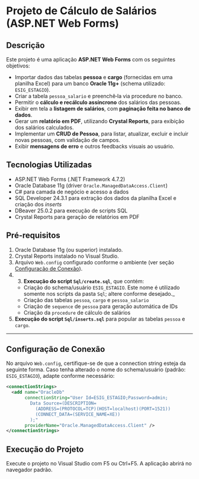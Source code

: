 ﻿# Projeto de Cálculo de Salários (ASP.NET Web Forms)

## Descrição
Este projeto é uma aplicação **ASP.NET Web Forms** com os seguintes objetivos:
- Importar dados das tabelas **pessoa** e **cargo** (fornecidas em uma planilha Excel) para um banco **Oracle 11g+** (schema utilizado: `ESIG_ESTAGIO`).
- Criar a tabela `pessoa_salario` e preenchê‑la via procedure no banco.
- Permitir o **cálculo e recálculo assíncrono** dos salários das pessoas.
- Exibir em tela a **listagem de salários**, com **paginação feita no banco de dados**.
- Gerar um **relatório em PDF**, utilizando **Crystal Reports**, para exibição dos salários calculados.
- Implementar um **CRUD de Pessoa**, para listar, atualizar, excluir e incluir novas pessoas, com validação de campos.
- Exibir **mensagens de erro** e outros feedbacks visuais ao usuário.

## Tecnologias Utilizadas
- ASP.NET Web Forms (.NET Framework 4.7.2)
- Oracle Database 11g (driver `Oracle.ManagedDataAccess.Client`)
- C# para camada de negócio e acesso a dados
- SQL Developer 24.3.1 para extração dos dados da planilha Excel e criação dos *inserts*
- DBeaver 25.0.2 para execução de scripts SQL
- Crystal Reports para geração de relatórios em PDF

## Pré‑requisitos

1. Oracle Database 11g (ou superior) instalado.
1. Crystal Reports instalado no Visual Studio.
2. Arquivo `Web.config` configurado conforme o ambiente (ver seção [Configuração de Conexão](#configuração-de-conexão)).
1. 3. **Execução do script `Sql/create.sql`**, que contém:
   - Criação do schema/usuário `ESIG_ESTAGIO`. Este nome é utilizado somente nos scripts da pasta `Sql`; altere conforme desejado._
   - Criação das tabelas `pessoa`, `cargo` e `pessoa_salario`
   - Criação de `sequence` de `pessoa` para geração automática de IDs
   - Criação da `procedure` de cálculo de salários
4. **Execução do script `Sql/inserts.sql`** para popular as tabelas `pessoa` e `cargo`.
---

## Configuração de Conexão

No arquivo `Web.config`, certifique-se de que a connection string esteja da seguinte forma. Caso tenha alterado o nome do schema/usuário (padrão: `ESIG_ESTAGIO`), adapte conforme necessário:

```xml
<connectionStrings>
  <add name="OracleDb"
       connectionString="User Id=ESIG_ESTAGIO;Password=admin;
         Data Source=(DESCRIPTION=
           (ADDRESS=(PROTOCOL=TCP)(HOST=localhost)(PORT=1521))
           (CONNECT_DATA=(SERVICE_NAME=XE))
         );"
       providerName="Oracle.ManagedDataAccess.Client" />
</connectionStrings>
```

## Execução do Projeto

Execute o projeto no Visual Studio com F5 ou Ctrl+F5. A aplicação abrirá no navegador padrão.